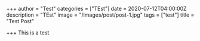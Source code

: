 +++
author = "Test"
categories = ["TEst"]
date = 2020-07-12T04:00:00Z
description = "TEst"
image = "/images/post/post-1.jpg"
tags = ["test"]
title = "Test Post"

+++
This is a test